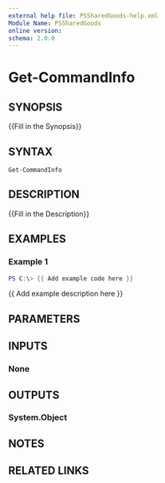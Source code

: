 ```yaml
---
external help file: PSSharedGoods-help.xml
Module Name: PSSharedGoods
online version:
schema: 2.0.0
---
```


# Get-CommandInfo

## SYNOPSIS
{{Fill in the Synopsis}}

## SYNTAX

```
Get-CommandInfo
```

## DESCRIPTION
{{Fill in the Description}}

## EXAMPLES

### Example 1
```powershell
PS C:\> {{ Add example code here }}
```

{{ Add example description here }}

## PARAMETERS

## INPUTS

### None

## OUTPUTS

### System.Object
## NOTES

## RELATED LINKS
